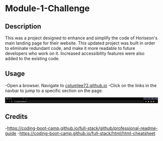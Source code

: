 # Module-1-Challenge

## Description

This was a project designed to enhance and simplify the code of Horiseon's main landing page for their website. This updated project was built in order to eliminate redundant code, and make it more readable to future developers who work on it. Increased accessibility features were also added to the existing code. 


## Usage

-Open a browser. Navigate to [cplumlee72.github.io](https://cplumlee72.github.io) 
-Click on the links in the navbar to jump to a specific section on the page. 

![image of correct url](/assets/images/READMEss.PNG)

## Credits
-https://coding-boot-camp.github.io/full-stack/github/professional-readme-guide
-https://coding-boot-camp.github.io/full-stack/html/html-cheatsheet
